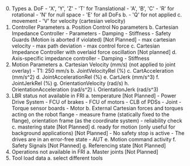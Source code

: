 
0. Types
    a. DoF
        - 'X', 'Y', 'Z'
        - 'T' for Translational
        - 'A', 'B', 'C'
        - 'R' for rotational
        - 'N' for null space
        - 'E' for all DoFs
    b.
        - 'Q' for not applied
    c. movement
        - 'V' for velocity (cartesian velocity)
1. Controller Parameters
    a. Position Control
        No parameters
    b. Cartesian Impedance Controller
        - Parameters
            - Damping
            - Stiffness
        - Safety Guards (Motion is aborted if violated) [Not Planned]
            - max cartesian velocity
            - max path deviation
            - max control force
    c. Cartesian Impedance Controller with overlaid force oscillation [Not planned]
    d. Axis-specific impedance controller 
        - Damping
        - Stiffness
2. Motion Parameters
    a. Cartesian Velocity (mm/s) (not applied to joint overlay)
        - T1: 250 mm/s
    b. JointVelocityRel (%)
    c. CartAcceleration (mm/s^2)
    d. JointAccelerationRel (%)
    e. CartJerk (mm/s^3)
    f. JointJerkRel (%)
    g. OrientationVelocity (rad/s)
    h. OrientationAcceleration (rad/s^2)
    i. OrientationJerk (rad/s^3)
3. LBR status not available in FRI
    a. temperature [Not Planned]
        - Power Drive System
            - FCU of brakes
            - FCU of motors
            - CLB of PDSs
        - Joint
            - Torque sensor boards
            - Motor
    b. External Cartesian forces and torques acting on the robot flange
        - measure frame (statically fixed to the flange), orientation frame (as the coordinate system)
        - reliability check
    c. mastering state [Not Planned]
    d. ready for motion (only useful for background applications) [Not Planned]
        - No safety stop is active
        - The drives are in an error-free state
        - AUT
    e. Motion command activity
    f. Safety Signals [Not Planned]
    g. Referencing state [Not Planned]
4. Operations not available in FRI
    a. Master joints [Not Planned]
5. Tool load data
    a. select different tools